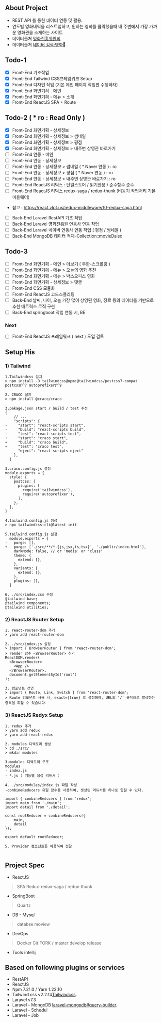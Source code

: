 ## About Project
- REST API 를 통한 데이터 연동 및 활용.
- 연도별 영화내역을 리스트업하고, 원하는 영화를 클릭했을때 내 주변에서 가장 가까운 영화관을 소개하는 사이트
- 데이터출처 [영화진흥위원회](http://www.kobis.or.kr/kobisopenapi/homepg/apiservice/searchServiceInfo.do?serviceId=searchMovieInfo).
- 데이터출처 [네이버 검색:영화](https://developers.naver.com/docs/serviceapi/search/movie/movie.md#%EC%98%81%ED%99%94).

## Todo-1
- [X] Front-End 기초작업
- [X] Front-End Tailwind CSS프레임워크 Setup
- [X] Front-End 디자인 작업 (기본 메인 페이지 작업만 수행하자)
- [X] Front-End 화면기획 - 메인
- [X] Front-End 화면기획 - 메뉴 > 소개
- [X] Front-End ReactJS SPA + Route

## Todo-2 ( * ro : Read Only )
- [X] Front-End 화면기획 - 상세정보
- [X] Front-End 화면기획 - 상세정보 > 썸네일
- [X] Front-End 화면기획 - 상세정보 > 평점
- [X] Front-End 화면기획 - 상세정보 > 내주변 상영관 바로가기
- [ ] Front-End 연동 - 메인
- [ ] Front-End 연동 - 상세정보
- [ ] Front-End 연동 - 상세정보 > 썸네일 ( * Naver 연동 )  : ro
- [ ] Front-End 연동 - 상세정보 > 평점 ( * Naver 연동 ) : ro
- [ ] Front-End 연동 - 상세정보 > 내주변 상영관 바로가기 : ro
- [ ] Front-End ReactJS 리덕스 : 단일스토어 / 읽기전용 / 순수함수 준수
- [ ] Front-End ReactJS 리덕스 redux-saga / redux-thunk (비동기 작업처리 기본 미들웨어)
* 참고 : https://react.vlpt.us/redux-middleware/10-redux-saga.html
- [ ] Back-End Laravel RestAPI 기초 작업 
- [ ] Back-End Laravel 영화진흥원 연동사 연동 작업
- [ ] Back-End Laravel 네이버 연동사 연동 작업 ( 평점 / 썸네일 )
- [ ] Back-End MongoDB 데이터 적재-Collection::movieDaiso

## Todo-3
- [ ] Front-End 화면기획 - 메인 > 더보기 ( 무한-스크롤링 )
- [ ] Front-End 화면기획 - 메뉴 > 오늘의 영화 추천
- [ ] Front-End 화면기획 - 메뉴 > 박스오피스 영화
- [ ] Front-End 화면기획 - 상세정보 > 댓글
- [ ] Front-End CSS 모듈화
- [ ] Front-End ReactJS 코드스플리팅
- [ ] Back-End 날씨, 나이, 오늘 가장 많이 상영된 영화, 장르 등의 데이터를 기반으로 추천 매트릭스 로직 구현
- [ ] Back-End springboot 작업 연동 시, BE

### Next
- [ ] Front-End ReactJS 프레임워크 ( next ) 도입 검토

## Setup His
### 1) Tailwind 
```
1.Tailwindcss 설치
> npm install -D tailwindcss@npm:@tailwindcss/postcss7-compat postcss@^7 autoprefixer@^9

2. CRACO 설치
> npm install @craco/craco

3.pakage.json start / build / test 수정
{
    // ...
    "scripts": {
-     "start": "react-scripts start",
-     "build": "react-scripts build",
-     "test": "react-scripts test",
+     "start": "craco start",
+     "build": "craco build",
+     "test": "craco test",
      "eject": "react-scripts eject"
    },
  }

3.craco.config.js 설정
module.exports = {
  style: {
    postcss: {
      plugins: [
        require('tailwindcss'),
        require('autoprefixer'),
      ],
    },
  },
}

4.tailwind.config.js 생성
> npx tailwindcss-cli@latest init

5.tailwind.config.js 설정
  module.exports = {
-   purge: [],
+   purge: ['./src/**/*.{js,jsx,ts,tsx}', './public/index.html'],
    darkMode: false, // or 'media' or 'class'
    theme: {
      extend: {},
    },
    variants: {
      extend: {},
    },
    plugins: [],
  }

6. ./src/index.css 수정
@tailwind base;
@tailwind components;
@tailwind utilities;
```

### 2) ReactJS Router Setup
```
1. react-router-dom 추가
> yarn add react-router-dom

2. ./src/index.js 설정
> import { BrowserRouter } from 'react-router-dom';
> render 함수 <BrowserRouter> 추가
ReactDOM.render(
  <BrowserRouter>
    <App />
  </BrowserRouter>,
  document.getElementById('root')
);

3. 컴포넌트 선언
> import { Route, Link, Switch } from 'react-router-dom';
> Route 컴포넌트 사용 시, exact={true} 로 설정해야, URL의 '/' 규칙으로 발생하는 중복을 피할 수 있습니다. 
```
### 3) ReactJS Redyx Setup
```
1. redux 추가
> yarn add redux
> yarn add react-redux

2. modules 디렉토리 생성
> cd ./src/
> mkdir modules

3.modules 디렉토리 구조
modules
- index.js
- *.js ( 기능별 생성 리듀서 )

4. ./src/modules/index.js 파일 작성 
-combineReducers 유틸 함수를 사용하여, 생성된 리듀서를 하나로 합칠 수 있다.

import { combineReducers } from 'redux';
import main from './main';
import detail from './detail';

const rootReducer = combineReducers({
    main,
    detail
});

export default rootReducer;

5. Provider 컴포넌트를 이용하여 전달


```


## Project Spec
- ReactJS
> SPA
> Redux-redux-saga / redux-thunk

- SpringBoot
> Quartz

- DB - Mysql
> databse moview

- DevOps
> Docker
> Git FORK / master develop release

- Tools
  intellij


## Based on following plugins or services
- RestAPI
- ReactJS
- Npm 7.21.0 / Yarn 1.22.10
- Tailwind css v2.2.14[Tailwindcss](https://tailwindcss.com/).
- Laravel v7.3
- Laravel - MongoDB [laravel-mongodb#query-builder](https://github.com/jenssegers/laravel-mongodb#query-builder).
- Laravel - Schedul
- Laravel - Job 